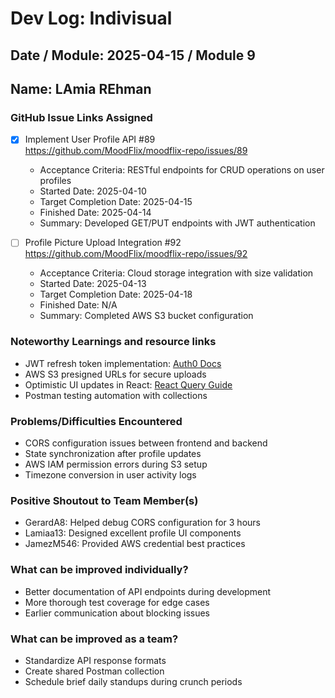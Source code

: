 # Dev Log: Indivisual
## Date / Module: 2025-04-15 / Module 9
## Name: LAmia REhman

### GitHub Issue Links Assigned
- [x] Implement User Profile API #89  
https://github.com/MoodFlix/moodflix-repo/issues/89
  - Acceptance Criteria: RESTful endpoints for CRUD operations on user profiles
  - Started Date: 2025-04-10
  - Target Completion Date: 2025-04-15
  - Finished Date: 2025-04-14
  - Summary: Developed GET/PUT endpoints with JWT authentication
  
- [ ] Profile Picture Upload Integration #92  
https://github.com/MoodFlix/moodflix-repo/issues/92
  - Acceptance Criteria: Cloud storage integration with size validation
  - Started Date: 2025-04-13
  - Target Completion Date: 2025-04-18
  - Finished Date: N/A
  - Summary: Completed AWS S3 bucket configuration

### Noteworthy Learnings and resource links
- JWT refresh token implementation: [Auth0 Docs](https://auth0.com/docs/secure/tokens/refresh-tokens)
- AWS S3 presigned URLs for secure uploads
- Optimistic UI updates in React: [React Query Guide](https://tanstack.com/query/latest)
- Postman testing automation with collections

### Problems/Difficulties Encountered
- CORS configuration issues between frontend and backend
- State synchronization after profile updates
- AWS IAM permission errors during S3 setup
- Timezone conversion in user activity logs

### Positive Shoutout to Team Member(s)
- GerardA8: Helped debug CORS configuration for 3 hours
- Lamiaa13: Designed excellent profile UI components
- JamezM546: Provided AWS credential best practices

### What can be improved individually?
- Better documentation of API endpoints during development
- More thorough test coverage for edge cases
- Earlier communication about blocking issues

### What can be improved as a team?
- Standardize API response formats
- Create shared Postman collection
- Schedule brief daily standups during crunch periods
